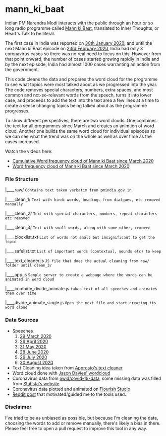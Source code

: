 # mann_ki_baat

Indian PM Narendra Modi interacts with the public through an hour or so long radio programme called [Mann ki Baat](https://en.wikipedia.org/wiki/Mann_Ki_Baat), translated to Inner Thoughts, or Heart's Talk to be literal. 

The first case in India was reported on [30th January 2020](https://www.cnbc.com/2020/01/30/india-confirms-first-case-of-the-coronavirus.html),  and until the next Mann ki Baat episode on [23rd February 2020](https://www.pmindia.gov.in/en/news_updates/pms-address-in-the-9th-episode-of-mann-ki-baat-2-0/), India had only 3 coronavirus cases so there was no real need to focus on this. However from that point onward, the number of cases started growing rapidly in India and by the next episode, India had almost 1000 cases warranting an action from the government.

This code cleans the data and prepares the word cloud for the programme to see what topics were most talked about as we progressed into the year. The code removes special characters, numbers, extra spaces, and most common and not-so-relevant words from the speech, turns it into lower case, and proceeds to add the text into the text area a few lines at a time to create a sense changing topics being talked about as the programme progresses.

To show different perspectives, there are two word clouds. One combines the text for all programmes since March and creates an animtion of word cloud. Another one builds the same word cloud for individual episodes so we can see what the trend was on the whole as well as over time as the cases increased.

Watch the videos here:

* [Cumulative Word frequency cloud of Mann ki Baat since March 2020](https://youtu.be/FdGO-0LA2s8)
* [Word frequency cloud of Mann ki Baat since March 2020](https://youtu.be/a2t5L7zqJd8)

### File Structure


|____raw/  `Contains text taken verbatim from pmindia.gov.in`

|____clean_1/ `Text with hindi words, headings from dialgues, etc removed manually`

|____clean_2/ `Text with special characters, numbers, repeat characters etc removed`

|____clean_3/ `Text with small words, along with some other, removed`

|____blocklist.txt `List of words not small but insignificant to get the topic`

|____safelist.txt `List of important words (contextual, nounds etc) to keep`

|____text_cleaner.js `JS file that does the actual cleaning from raw/ folder until clean_3/`

|____app.js `Sample server to create a webpage where the words can be animated in word cloud`

|____combine_divide_animate.js `takes text of all speeches and animates them over time`

|____divide_animate_single.js `Open the next file and start creating its word cloud`



### Data Sources

* Speeches
	1. [29 March 2020](https://www.pmindia.gov.in/en/news_updates/pms-address-in-the-10th-episode-of-mann-ki-baat-2-0/)
	2. [26 April 2020](https://www.pmindia.gov.in/en/news_updates/pms-address-in-the-11th-episode-of-mann-ki-baat-2-0/)
	3. [31 May 2020](https://www.pmindia.gov.in/en/news_updates/pms-address-in-the-12th-episode-of-mann-ki-baat-2-0/)
	4. [28 June 2020](https://www.pmindia.gov.in/en/news_updates/pms-address-in-the-13th-episode-of-mann-ki-baat-2-0/)
	5. [26 July 2020](https://www.pmindia.gov.in/en/news_updates/pms-address-in-the-14th-episode-of-mann-ki-baat-2-0/)
	6. [30 August 2020](https://www.pmindia.gov.in/en/news_updates/pms-address-in-the-15th-episode-of-mann-ki-baat-2-0/)
* Text Cleaning idea taken from [Approsto's text cleaner](https://approsto.com/text-cleaner)
* Word cloud done with [Jason Davies' wordcloud](https://www.jasondavies.com/wordcloud)
* Coronavirus data from [owid/covid-19-data](https://github.com/owid/covid-19-data/tree/master/public/data), some missing data was filled from [Statista's website](https://www.statista.com/statistics/1104054/india-coronavirus-covid-19-daily-confirmed-recovered-death-cases/)
* Coronavirus data plotted and animated on [Flourish Studio](https://app.flourish.studio/visualisation/3633810/)
* [Reddit post](https://www.reddit.com/r/dataisbeautiful/comments/fm38c1/oc_covid19_infections_vs_rcoronavirus/fl20jzw/) that motivated/guided me to the tools used.



### Disclaimer

I've tried to be as unbiased as possible, but because I'm cleaning the data, choosing the words to add or remove manually, there's likely a bias in there. Please feel free to open a pull request to improve this tool in any way. 
